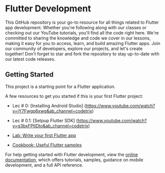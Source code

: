 # Flutter Development

This GitHub repository is your go-to resource for all things related to Flutter app development. Whether you're following along with our classes or checking out our YouTube tutorials, you'll find all the code right here. We're committed to sharing the knowledge and code we cover in our lessons, making it easy for you to access, learn, and build amazing Flutter apps. Join our community of developers, explore our projects, and let's create together! Don't forget to star and fork the repository to stay up-to-date with our latest code releases.

## Getting Started

This project is a starting point for a Flutter application.

A few resources to get you started if this is your first Flutter project:

- Lec # 0: [Installing Android Studio] (https://www.youtube.com/watch?v=jY7Fwgp6xwg&ab_channel=codetrix)
- Lec # 0.1: [Setpup Flutter SDK] (https://www.youtube.com/watch?v=g3bxFPtlDto&ab_channel=codetrix)

- [Lab: Write your first Flutter app](https://docs.flutter.dev/get-started/codelab)
- [Cookbook: Useful Flutter samples](https://docs.flutter.dev/cookbook)

For help getting started with Flutter development, view the
[online documentation](https://docs.flutter.dev/), which offers tutorials,
samples, guidance on mobile development, and a full API reference.
